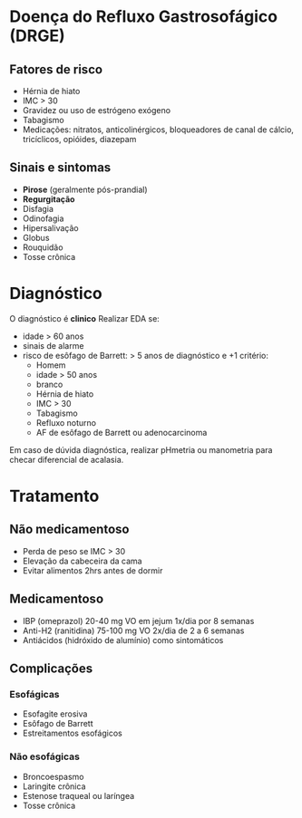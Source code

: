 # Doença do Refluxo Gastrosofágico (DRGE)
## Fatores de risco
- Hérnia de hiato
- IMC > 30
- Gravidez ou uso de estrógeno exógeno
- Tabagismo
- Medicações: nitratos, anticolinérgicos, bloqueadores de canal de cálcio, tricíclicos, opióides, diazepam
## Sinais e sintomas
- **Pirose** (geralmente pós-prandial)
- **Regurgitação**
- Disfagia
- Odinofagia
- Hipersalivação
- Globus
- Rouquidão
- Tosse crônica

# Diagnóstico 
O diagnóstico é **clinico**
Realizar EDA se:
- idade > 60 anos
- sinais de alarme
- risco de esôfago de Barrett: > 5 anos de diagnóstico e +1 critério:
	- Homem
	- idade > 50 anos
	- branco
	- Hérnia de hiato
	- IMC > 30 
	- Tabagismo
	- Refluxo noturno
	- AF de esôfago de Barrett ou adenocarcinoma

Em caso de dúvida diagnóstica, realizar pHmetria ou manometria para checar diferencial de acalasia.

# Tratamento
## Não medicamentoso
- Perda de peso se IMC > 30 
- Elevação da cabeceira da cama
- Evitar alimentos 2hrs antes de dormir

## Medicamentoso
- IBP (omeprazol) 20-40 mg VO em jejum 1x/dia por 8 semanas
- Anti-H2 (ranitidina) 75-100 mg VO 2x/dia de 2 a 6 semanas  
- Antiácidos (hidróxido de alumínio) como sintomáticos

## Complicações
### Esofágicas
- Esofagite erosiva
- Esôfago de Barrett
- Estreitamentos esofágicos
### Não esofágicas
- Broncoespasmo
- Laringite crônica
- Estenose traqueal ou laríngea
- Tosse crônica
<!--stackedit_data:
eyJoaXN0b3J5IjpbLTE4NDU3MTYxMzRdfQ==
-->